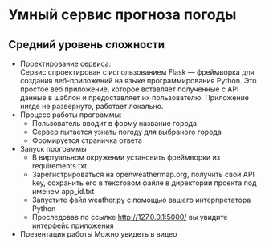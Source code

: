 # Умный сервис прогноза погоды
## Средний уровень сложности
- Проектирование сервиса: <br />
    Сервис спроектирован с использованием Flask — фреймворка для создания веб-приложений на языке программирования Python.
    Это простое веб приложение, которое вставляет полученные с API данные в шаблон и предоставляет их пользователю.
    Приложение нигде не развернуто, работает локально.
- Процесс работы программы: <br />
    + Пользователь вводит в форму название города
    + Сервер пытается узнать погоду для выбраного города
    + Формируется страничка ответа
- Запуск программы
    + В виртуальном окружении установить фреймворки из requirements.txt
    + Зарегистрироваться на openweathermap.org, получить свой API key, сохранить его в текстовом файле в директории проекта под именем app_id.txt
    + Запустите файл weather.py с помощью вашего интерпретатора Python
    + Проследовав по ссылке http://127.0.0.1:5000/ вы увидите интерфейс приложения
- Презентация работы
    Можно увидеть в видео
